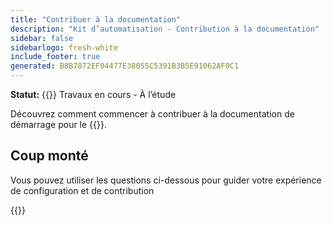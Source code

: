 ```yaml
---
title: "Contribuer à la documentation"
description: "Kit d’automatisation - Contribution à la documentation"
sidebar: false
sidebarlogo: fresh-white
include_footer: true
generated: B8B7872EF04477E38055C5391B3B5E91062AF0C1
---
```


**Statut:** {{<externalImage src="https://github.githubassets.com/images/icons/emoji/unicode/1f6a7.png" size="16x16" text="Construction Icon">}} Travaux en cours - À l’étude

Découvrez comment commencer à contribuer à la documentation de démarrage pour le {{<product-name>}}.

## Coup monté

Vous pouvez utiliser les questions ci-dessous pour guider votre expérience de configuration et de contribution

{{<questions name="/content/fr/contribution/documentation.json" completed="Merci d’avoir répondu aux questions de configuration" shownavigationbuttons="false" locale="fr">}}

